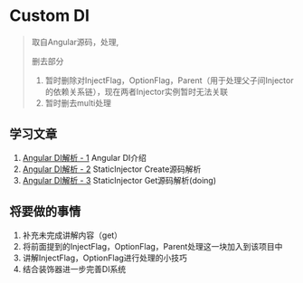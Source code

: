 # Custom DI

> 取自Angular源码，处理,
>
> 删去部分
> 1. 暂时删除对InjectFlag，OptionFlag，Parent（用于处理父子间Injector的依赖关系链），现在两者Injector实例暂时无法关联
> 2. 暂时删去multi处理

## 学习文章
1. [Angular DI解析 - 1](./doc/Angular%20DI解析%20-%201.md) Angular DI介绍
2. [Angular DI解析 - 2](./doc/Angular%20DI解析%20-%202.md) StaticInjector Create源码解析
3. [Angular DI解析 - 3](./doc/Angular%20DI解析%20-%203.md) StaticInjector Get源码解析(doing)

## 将要做的事情
1. 补充未完成讲解内容（get）
2. 将前面提到的InjectFlag，OptionFlag，Parent处理这一块加入到该项目中
3. 讲解InjectFlag，OptionFlag进行处理的小技巧
4. 结合装饰器进一步完善DI系统
